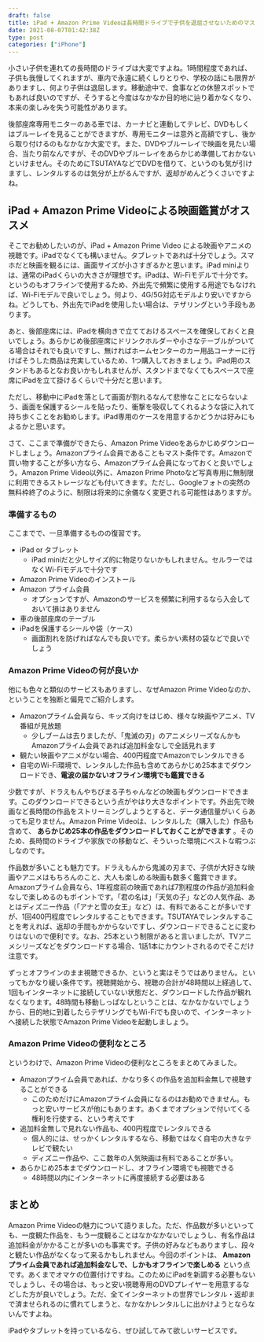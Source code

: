 ```yaml
---
draft: false
title: iPad + Amazon Prime Videoは長時間ドライブで子供を退屈させないためのマストアイテムだ
date: 2021-08-07T01:42:38Z
type: post
categories: ["iPhone"]
---
```

小さい子供を連れての長時間のドライブは大変ですよね。1時間程度であれば、子供も我慢してくれますが、車内で永遠に続くしりとりや、学校の話にも限界がありますし、何より子供は退屈します。移動途中で、食事などの休憩スポットでもあれば良いのですが、そうすると今度はなかなか目的地に辿り着かなくなり、本来の楽しみを失う可能性があります。

後部座席専用モニターのある車では、カーナビと連動してテレビ、DVDもしくはブルーレイを見ることができますが、専用モニターは意外と高額ですし、後から取り付けるのもなかなか大変です。また、DVDやブルーレイで映画を見たい場合、当たり前なんですが、そのDVDやブルーレイをあらかじめ準備しておかないといけません。そのためにTSUTAYAなどでDVDを借りて、というのも気が引けますし、レンタルするのは気分が上がるんですが、返却がめんどうくさいですよね。

## iPad + Amazon Prime Videoによる映画鑑賞がオススメ

そこでお勧めしたいのが、iPad + Amazon Prime Video による映画やアニメの視聴です。iPadでなくても構いません。タブレットであれば十分でしょう。スマホだと映画を観るには、画面サイズが小さすぎるかと思います。iPad miniよりは、通常のiPadくらいの大きさが理想です。iPadは、Wi-Fiモデルで十分です。というのもオフラインで使用するため、外出先で頻繁に使用する用途でもなければ、Wi-Fiモデルで良いでしょう。何より、4G/5G対応モデルより安いですからね。どうしても、外出先でiPadを使用したい場合は、テザリングという手段もあります。

あと、後部座席には、iPadを横向きで立てておけるスペースを確保しておくと良いでしょう。あらかじめ後部座席にドリンクホルダーや小さなテーブルがついてる場合はそれでも良いですし、無ければホームセンターのカー用品コーナーに行けばそうした商品は充実しているため、1つ購入しておきましょう。iPad用のスタンドもあるとなお良いかもしれませんが、スタンドまでなくてもスペースで座席にiPadを立て掛けるくらいで十分だと思います。

ただし、移動中にiPadを落として画面が割れるなんて悲惨なことにならないよう、画面を保護するシールを貼ったり、衝撃を吸収してくれるような袋に入れて持ち歩くことをお勧めします。iPad専用のケースを用意するかどうかは好みにもよるかと思います。

さて、ここまで準備ができたら、Amazon Prime Videoをあらかじめダウンロードしましょう。Amazonプライム会員であることもマスト条件です。Amazonで買い物することが多い方なら、Amazonプライム会員になっておくと良いでしょう。Amazon Prime Video以外に、Amazon Prime Photoなど写真専用に無制限に利用できるストレージなども付いてきます。ただし、Googleフォトの突然の無料枠終了のように、制限は将来的に余儀なく変更される可能性はありますが。

### 準備するもの

ここまでで、一旦準備するものの復習です。

- iPad or タブレット
  - iPad miniだと少しサイズ的に物足りないかもしれません。セルラーではなくWi-Fiモデルで十分です
- Amazon Prime Videoのインストール
- Amazon プライム会員
  - オプションですが、Amazonのサービスを頻繁に利用するなら入会しておいて損はありません
- 車の後部座席のテーブル
- iPadを保護するシールや袋（ケース）
  - 画面割れを防げればなんでも良いです。柔らかい素材の袋などで良いでしょう

### Amazon Prime Videoの何が良いか

他にも色々と類似のサービスもありますし、なぜAmazon Prime Videoなのか、ということを独断と偏見でご紹介します。

- Amazonプライム会員なら、キッズ向けをはじめ、様々な映画やアニメ、TV番組が見放題
  - 少しブームは去りましたが、「鬼滅の刃」のアニメシリーズなんかもAmazonプライム会員であれば追加料金なしで全話見れます
- 観たい映画やアニメがない場合、400円程度でAmazonでレンタルできる
- 自宅のWi-Fi環境で、レンタルした作品も含めてあらかじめ25本までダウンロードでき、**電波の届かないオフライン環境でも鑑賞できる**

少数ですが、ドラえもんやちびまる子ちゃんなどの映画もダウンロードできます。このダウンロードできるという点がやはり大きなポイントです。外出先で映画など長時間の作品をストリーミングしようとすると、データ通信量がいくらあっても足りません。Amazon Prime Videoは、レンタルした（購入した）作品も含めて、 **あらかじめ25本の作品をダウンロードしておくことができます** 。そのため、長時間のドライブや家族での移動など、そういった環境にベストな暇つぶしなのです。

作品数が多いことも魅力です。ドラえもんから鬼滅の刃まで、子供が大好きな映画やアニメはもちろんのこと、大人も楽しめる映画も数多く鑑賞できます。Amazonプライム会員なら、1年程度前の映画であれば7割程度の作品が追加料金なしで楽しめるのもポイントです。「君の名は」「天気の子」などの人気作品、あとはディズニー作品（「アナと雪の女王」など）は、有料であることが多いですが、1回400円程度でレンタルすることもできます。TSUTAYAでレンタルすることを考えれば、返却の手間もかからないですし、ダウンロードできることに変わりはないので便利です。なお、25本という制限があると言いましたが、TVアニメシリーズなどをダウンロードする場合、1話1本にカウントされるのでそこだけ注意です。

ずっとオフラインのまま視聴できるか、というと実はそうではありません。といってもかなり緩い条件です。視聴開始から、視聴の合計が48時間以上経過して、1回もインターネットに接続していない状態だと、ダウンロードした作品が観れなくなります。48時間も移動しっぱなしということは、なかなかないでしょうから、目的地に到着したらテザリングでもWi-Fiでも良いので、インターネットへ接続した状態でAmazon Prime Videoを起動しましょう。

### Amazon Prime Videoの便利なところ

というわけで、Amazon Prime Videoの便利なところをまとめてみました。

- Amazonプライム会員であれば、かなり多くの作品を追加料金無しで視聴することができる
  - このためだけにAmazonプライム会員になるのはお勧めできません。もっと安いサービスが他にもあります。あくまでオプションで付いてくる権利を行使する、という考えです
- 追加料金無しで見れない作品も、400円程度でレンタルできる
  - 個人的には、せっかくレンタルするなら、移動ではなく自宅の大きなテレビで観たい
  - ディズニー作品や、ここ数年の人気映画は有料であることが多い。
- あらかじめ25本までダウンロードし、オフライン環境でも視聴できる
  - 48時間以内にインターネットに再度接続する必要はある

## まとめ

Amazon Prime Videoの魅力について語りました。ただ、作品数が多いといっても、一度観た作品を、もう一度観ることはなかなかないでしょうし、有名作品は追加料金がかかることが多いのも事実です。子供の好みなどもありますし、段々と観たい作品がなくなって来るかもしれません。今回のポイントは、 **Amazonプライム会員であれば追加料金なしで、しかもオフラインで楽しめる** という点です。あくまでオマケの位置付けですね。このためにiPadを新調する必要もないでしょうし、その場合は、もっと安い視聴専用のDVDプレイヤーを用意するなどした方が良いでしょう。ただ、全てインターネットの世界でレンタル・返却まで済ませられるのに慣れてしまうと、なかなかレンタルしに出かけようとならないんですよね。

iPadやタブレットを持っているなら、ぜひ試してみて欲しいサービスです。

